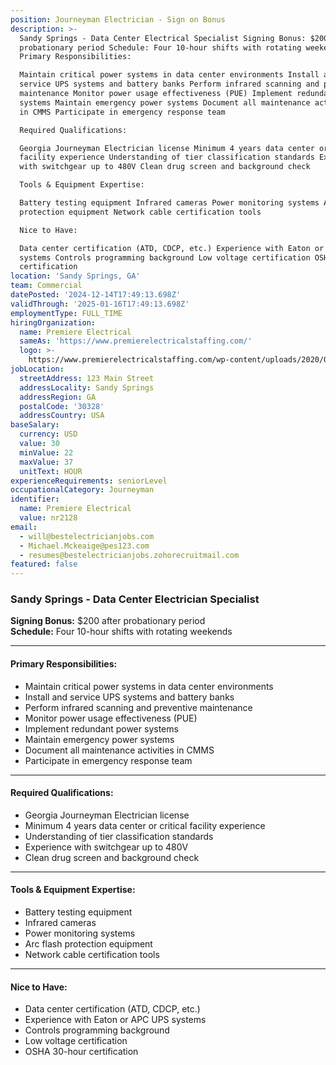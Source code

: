 ```yaml
---
position: Journeyman Electrician - Sign on Bonus
description: >-
  Sandy Springs - Data Center Electrical Specialist Signing Bonus: $200 after
  probationary period Schedule: Four 10-hour shifts with rotating weekends
  Primary Responsibilities:

  Maintain critical power systems in data center environments Install and
  service UPS systems and battery banks Perform infrared scanning and preventive
  maintenance Monitor power usage effectiveness (PUE) Implement redundant power
  systems Maintain emergency power systems Document all maintenance activities
  in CMMS Participate in emergency response team

  Required Qualifications:

  Georgia Journeyman Electrician license Minimum 4 years data center or critical
  facility experience Understanding of tier classification standards Experience
  with switchgear up to 480V Clean drug screen and background check

  Tools & Equipment Expertise:

  Battery testing equipment Infrared cameras Power monitoring systems Arc flash
  protection equipment Network cable certification tools

  Nice to Have:

  Data center certification (ATD, CDCP, etc.) Experience with Eaton or APC UPS
  systems Controls programming background Low voltage certification OSHA 30-hour
  certification
location: 'Sandy Springs, GA'
team: Commercial
datePosted: '2024-12-14T17:49:13.698Z'
validThrough: '2025-01-16T17:49:13.698Z'
employmentType: FULL_TIME
hiringOrganization:
  name: Premiere Electrical
  sameAs: 'https://www.premierelectricalstaffing.com/'
  logo: >-
    https://www.premierelectricalstaffing.com/wp-content/uploads/2020/05/Premier-Electrical-Staffing-logo.png
jobLocation:
  streetAddress: 123 Main Street
  addressLocality: Sandy Springs
  addressRegion: GA
  postalCode: '30328'
  addressCountry: USA
baseSalary:
  currency: USD
  value: 30
  minValue: 22
  maxValue: 37
  unitText: HOUR
experienceRequirements: seniorLevel
occupationalCategory: Journeyman
identifier:
  name: Premiere Electrical
  value: nr2128
email:
  - will@bestelectricianjobs.com
  - Michael.Mckeaige@pes123.com
  - resumes@bestelectricianjobs.zohorecruitmail.com
featured: false
---
```

### Sandy Springs - Data Center Electrician Specialist

**Signing Bonus:** $200 after probationary period  
**Schedule:** Four 10-hour shifts with rotating weekends  

---

#### **Primary Responsibilities:**
- Maintain critical power systems in data center environments  
- Install and service UPS systems and battery banks  
- Perform infrared scanning and preventive maintenance  
- Monitor power usage effectiveness (PUE)  
- Implement redundant power systems  
- Maintain emergency power systems  
- Document all maintenance activities in CMMS  
- Participate in emergency response team  

---

#### **Required Qualifications:**
- Georgia Journeyman Electrician license  
- Minimum 4 years data center or critical facility experience  
- Understanding of tier classification standards  
- Experience with switchgear up to 480V  
- Clean drug screen and background check  

---

#### **Tools & Equipment Expertise:**
- Battery testing equipment  
- Infrared cameras  
- Power monitoring systems  
- Arc flash protection equipment  
- Network cable certification tools  

---

#### **Nice to Have:**
- Data center certification (ATD, CDCP, etc.)  
- Experience with Eaton or APC UPS systems  
- Controls programming background  
- Low voltage certification  
- OSHA 30-hour certification  
